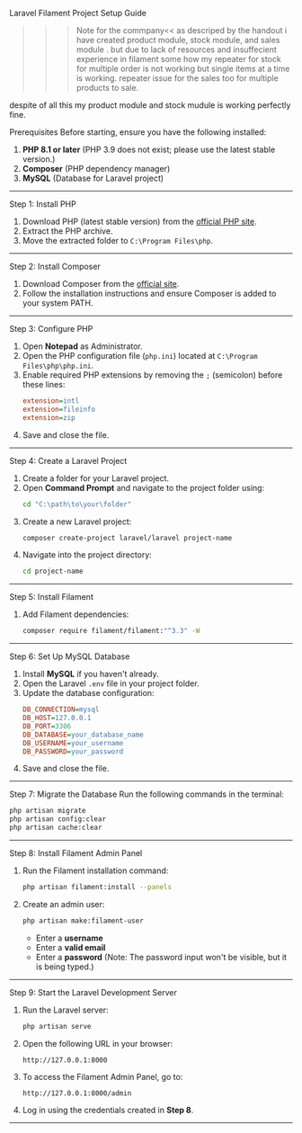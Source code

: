 Laravel Filament Project Setup Guide

>>>Note for the commpany<<
as descriped by the handout i have created product module, stock module, and sales module .
but due to lack of resources and insuffecient experience in filament 
>>some how my repeater for stock for multiple order is not working but single items at a time is working.
>> repeater issue for the sales too for multiple products to sale. 

despite of all this my product module and stock mudule is working perfectly fine. 


Prerequisites
Before starting, ensure you have the following installed:

1. **PHP 8.1 or later** (PHP 3.9 does not exist; please use the latest stable version.)
2. **Composer** (PHP dependency manager)
3. **MySQL** (Database for Laravel project)

---

Step 1: Install PHP

1. Download PHP (latest stable version) from the [official PHP site](https://www.php.net/downloads.php).
2. Extract the PHP archive.
3. Move the extracted folder to `C:\Program Files\php`.

---

Step 2: Install Composer

1. Download Composer from the [official site](https://getcomposer.org/download/).
2. Follow the installation instructions and ensure Composer is added to your system PATH.

---

Step 3: Configure PHP

1. Open **Notepad** as Administrator.
2. Open the PHP configuration file (`php.ini`) located at `C:\Program Files\php\php.ini`.
3. Enable required PHP extensions by removing the `;` (semicolon) before these lines:
    ```ini
    extension=intl
    extension=fileinfo
    extension=zip
    ```
4. Save and close the file.

---

Step 4: Create a Laravel Project

1. Create a folder for your Laravel project.
2. Open **Command Prompt** and navigate to the project folder using:
    ```sh
    cd "C:\path\to\your\folder"
    ```
3. Create a new Laravel project:
    ```sh
    composer create-project laravel/laravel project-name
    ```
4. Navigate into the project directory:
    ```sh
    cd project-name
    ```

---

Step 5: Install Filament

1. Add Filament dependencies:
    ```sh
    composer require filament/filament:"^3.3" -W
    ```

---

Step 6: Set Up MySQL Database

1. Install **MySQL** if you haven't already.
2. Open the Laravel `.env` file in your project folder.
3. Update the database configuration:
    ```ini
    DB_CONNECTION=mysql
    DB_HOST=127.0.0.1
    DB_PORT=3306
    DB_DATABASE=your_database_name
    DB_USERNAME=your_username
    DB_PASSWORD=your_password
    ```
4. Save and close the file.

---

Step 7: Migrate the Database
Run the following commands in the terminal:

```sh
php artisan migrate
php artisan config:clear
php artisan cache:clear
```

---

Step 8: Install Filament Admin Panel

1. Run the Filament installation command:
    ```sh
    php artisan filament:install --panels
    ```
2. Create an admin user:
    ```sh
    php artisan make:filament-user
    ```
    - Enter a **username**
    - Enter a **valid email**
    - Enter a **password** (Note: The password input won't be visible, but it is being typed.)

---

Step 9: Start the Laravel Development Server

1. Run the Laravel server:
    ```sh
    php artisan serve
    ```
2. Open the following URL in your browser:
    ```
    http://127.0.0.1:8000
    ```
3. To access the Filament Admin Panel, go to:
    ```
    http://127.0.0.1:8000/admin
    ```
4. Log in using the credentials created in **Step 8**.

---
